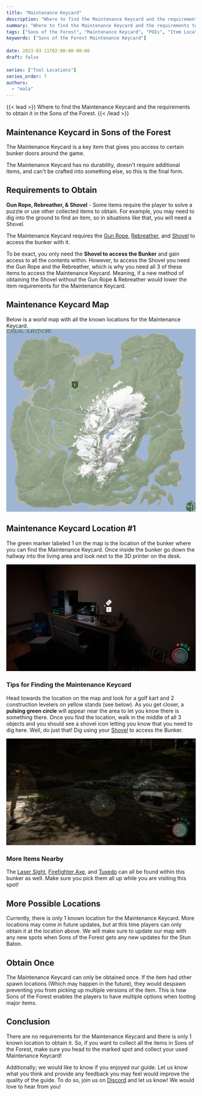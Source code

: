 ```yaml
---
title: "Maintenance Keycard"
description: "Where to find the Maintenance Keycard and the requirements to obtain it in the Sons of the Forest."
summary: "Where to find the Maintenance Keycard and the requirements to obtain it. Click here to learn more about it!"
tags: ["Sons of the Forest", "Maintenance Keycard", "POIs", "Item Location", "Map"]
keywords: ["Sons of the Forest Maintenance Keycard"]

date: 2023-03-11T02:00:00-08:00
draft: false

series: ["Tool Locations"]
series_order: 7
authors:
  - "mala"
---
```


{{< lead >}}
Where to find the Maintenance Keycard and the requirements to obtain it in the Sons of the Forest.
{{< /lead >}}

## Maintenance Keycard in Sons of the Forest
The Maintenance Keycard is a key item that gives you access to certain bunker doors around the game. 

The Maintenance Keycard has no durability, doesn't require additional items, and can't be crafted into something else, so this is the final form.

## Requirements to Obtain
**Gun Rope, Rebreather, & Shovel** - Some items require the player to solve a puzzle or use other collected items to obtain. For example, you may need to dig into the ground to find an item, so in situations like that, you will need a  Shovel. 

The Maintenance Keycard requires the [Gun Rope](/sons-of-the-forest/guides/rope-gun/), [Rebreather](/sons-of-the-forest/guides/rebreather/), and [Shovel](/sons-of-the-forest/guides/shovel/) to access the bunker with it.

To be exact, you only need the **Shovel to access the Bunker** and gain access to all the contents within. However, to access the Shovel you need the Gun Rope and the Rebreather, which is why you need all 3 of these items to access the Maintenance Keycard. Meaning, if a new method of obtaining the Shovel without the Gun Rope & Rebreather would lower the item requirements for the Maintenance Keycard. 

## Maintenance Keycard Map
Below is a world map with all the known locations for the Maintenance Keycard.
![Sons of the Forest Maintenance Keycard Map Location](img/map.webp)

## Maintenance Keycard Location #1
The green marker labeled 1 on the map is the location of the bunker where you can find the Maintenance Keycard. Once inside the bunker go down the hallway into the living area and look next to the 3D printer on the desk. 

![Sons of the Forest Maintenance Keycard Location 1](featured.webp)

### Tips for Finding the Maintenance Keycard
Head towards the location on the map and look for a golf kart and 2 construction levelers on yellow stands (see below). As you get closer, a **pulsing green circle** will appear near the area to let you know there is something there. Once you find the location, walk in the middle of all 3 objects and you should see a shovel icon letting you know that you need to dig here. Well, do just that! Dig using your [Shovel](/sons-of-the-forest/guides/shovel/) to access the Bunker.

![Sons of the Forest Maintenance Keycard Digging Location](img/area.webp)

### More Items Nearby
The [Laser Sight](/sons-of-the-forest/guides/laser-sight/), [Firefighter Axe](/sons-of-the-forest/guides/firefighter-axe/), and [Tuxedo](/sons-of-the-forest/guides/tuxedo/) can all be found within this bunker as well. Make sure you pick them all up while you are visiting this spot!

## More Possible Locations
Currently, there is only 1 known location for the Maintenance Keycard. More locations may come in future updates, but at this time players can only obtain it at the location above.
We will make sure to update our map with any new spots when Sons of the Forest gets any new updates for the Stun Baton.

## Obtain Once
The Maintenance Keycard can only be obtained once. If the item had other spawn locations (Which may happen in the future), they would despawn preventing you from picking up multiple versions of the item. This is how Sons of the Forest enables the players to have multiple options when looting major items. 

## Conclusion
There are no requirements for the Maintenance Keycard and there is only 1 known location to obtain it. So, if you want to collect all the items in Sons of the Forest, make sure you head to the marked spot and collect your used Maintenance Keycard!

Additionally; we would like to know if you enjoyed our guide. Let us know what you think and provide any feedback you may feel would improve the quality of the guide. To do so, join us on [Discord](https://discord.gg/ZXp93XsKnN) and let us know! We would love to hear from you! 
